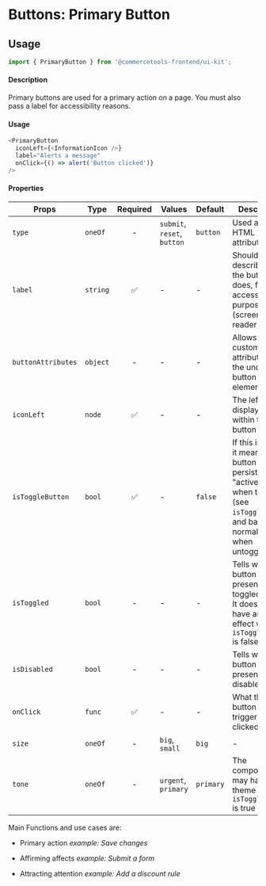 # Buttons: Primary Button

## Usage

```js
import { PrimaryButton } from '@commercetools-frontend/ui-kit';
```

#### Description

Primary buttons are used for a primary action on a page. You must also pass a
label for accessibility reasons.

#### Usage

```js
<PrimaryButton
  iconLeft={<InformationIcon />}
  label="Alerts a message"
  onClick={() => alert('Button clicked')}
/>
```

#### Properties

| Props              | Type     | Required | Values                      | Default   | Description                                                                                                                                      |
| ------------------ | -------- | :------: | --------------------------- | --------- | ------------------------------------------------------------------------------------------------------------------------------------------------ |
| `type`             | `oneOf`  |    -     | `submit`, `reset`, `button` | `button`  | Used as the HTML `type` attribute.                                                                                                               |
| `label`            | `string` |    ✅    | -                           | -         | Should describe what the button does, for accessibility purposes (screen-reader users)                                                           |
| `buttonAttributes` | `object` |    -     | -                           | -         | Allows setting custom attributes on the underlying button html element                                                                           |
| `iconLeft`         | `node`   |    ✅    | -                           | -         | The left icon displayed within the button                                                                                                        |
| `isToggleButton`   | `bool`   |    ✅    | -                           | `false`   | If this is active, it means the button will persist in an "active" state when toggled (see `isToggled`), and back to normal state when untoggled |
| `isToggled`        | `bool`   |    -     | -                           | -         | Tells when the button should present a toggled state. It does not have any effect when `isToggleButton` is false                                 |
| `isDisabled`       | `bool`   |    -     | -                           | -         | Tells when the button should present a disabled state                                                                                            |
| `onClick`          | `func`   |    ✅    | -                           | -         | What the button will trigger when clicked                                                                                                        |
| `size`             | `oneOf`  |    -     | `big`, `small`              | `big`     | -                                                                                                                                                |
| `tone`             | `oneOf`  |    -     | `urgent`, `primary`         | `primary` | The component may have a theme only if `isToggleButton` is true                                                                                  |

Main Functions and use cases are:

- Primary action _example: Save changes_

- Affirming affects _example: Submit a form_

- Attracting attention _example: Add a discount rule_
